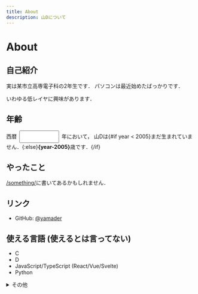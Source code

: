 ```yaml
---
title: About
description: 山Dについて
---
```


<script>
  import Contacts from "$lib/contacts.md"
  let year = new Date().getFullYear()
</script>

<style lang="scss">
  .yearNum {
    width: 8em;
    margin: 0 .5em;
    padding: .5em;
  }
</style>

# About

## 自己紹介

実は某市立高専電子科の2年生です．
パソコンは最近始めたばっかりです．

いわゆる低レイヤに興味があります．

## 年齢

西暦<input type=number bind:value={year} class="yearNum" />年において，
山Dは{#if year < 2005}まだ生まれていません．{:else}<strong>{year-2005}</strong>歳です．{/if}

## やったこと

[/something/](/something/)に書いてあるかもしれません．

## リンク

- GitHub: [@yamader](https://github.com/yamader)

<Contacts />

## 使える言語 (使えるとは言ってない)

- C
- D
- JavaScript/TypeScript (React/Vue/Svelte)
- Python

<details><summary class="h2">その他</summary>

### 環境

- デスクトップ環境 : dwm / fcitx-skk
- エディタ : SublimeText / Vim
- Twitter : TweetDeck / Twitter for Android
- キーボード : HHKB Professional HYBRID / HHKB Professional2

### ディストロ

- Gentoo Linux
- Debian GNU/Linux

### マシン

- Core 8500/DDR4 64G/GeForce 1070 Ti デスクトップ
- Core 1165G7/DDR4 16G/Iris Xe ラップトップ
- Ryzen 3100/DDR4 16G デスクトップ(サーバー)
- その他がらくた

</details>
